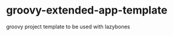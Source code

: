 groovy-extended-app-template
============================

groovy project template to be used with lazybones

